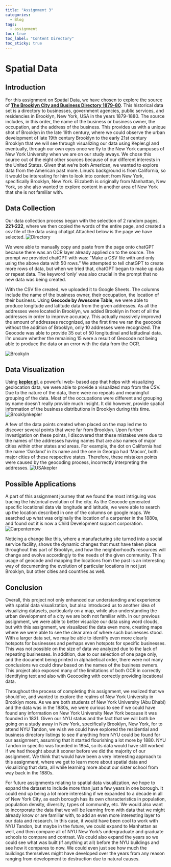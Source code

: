 ```yaml
---
title: "Assignment 3"
categories:
  - Blog
tags:
  - assignment
toc: true
toc_label: "Content Directory"
toc_sticky: true
---
```


# Spatial Data

## **Introduction**
For this assignment on Spatial Data, we have chosen to explore the source of **[The Brooklyn City and Business Directory 1879-80](https://archive.org/details/1880BPL/page/n21/mode/2up)**. This historical data set is a directory to businesses, government agencies, public services, and residencies in Brooklyn, New York, USA in the years 1879-1880. The source includes, in this order, the name of the business or business owner, the occupation, and the address of the business. This provides us with a unique shot of Brooklyn in the late 19th century, where we could observe the urban development of late 19th century Brooklyn to the early 21st century Brooklyn that we will see through visualizing our data using Kepler.gl and eventually, through our own eyes once we fly to the New York campuses of New York University when we are on our study aways.
We chose this source out of the eight other sources because of our different interests in the United States. Given that we’re both American, we wanted to explore data from the American past more. Linus’s background is from California, so it would be interesting for him to look into content from New York, specifically Brooklyn, New York. Elizabeth is originally from Manhattan, New York, so she also wanted to explore content in another area of New York that she is not familiar with. 



## **Data Collection**

Our data collection process began with the selection of 2 random pages, **221-222**, where we then copied the words of the entire page, and created a csv file of the data using chatgpt.Attached below is the page we have selected. 
![Directory](/assets/images/Directory.png)

 We were able to manually copy and paste from the page onto chatGPT because there was an OCR layer already applied on to the source. The prompt we provided chatGPT with was: “Make a CSV file with and only using the above data with 50 rows.” We attempted to tell chatGPT to create more rows of data, but when we tried that, chatGPT began to make up data or repeat data. The keyword ‘only’ was also crucial in the prompt that no new data was being created.

With the CSV file created, we uploaded it to Google Sheets. The columns include the name of the business owner, their occupation, the location of their business. Using **Geocode by Awesome Table**, we were able to produce longitude and latitude data from the given addresses. As all the addresses were located in Brooklyn, we added Brooklyn in front of all the addresses in order to improve accuracy. This actually massively improved the amount of addresses recognized, as the first time we ran the geocode without the addition of Brooklyn, only 10 addresses were recognized. The Geocode was able to provide 35 out of 50 longitudinal and latitudinal data. I’m unsure whether the remaining 15 were a result of Geocode not being able to produce the data or an error with the data from the OCR. 

![Brookyln](/assets/images/Brooklyn.png)


## Data Visualization


Using **[kepler.gl](https://kepler.gl)**, a powerful web- based app that helps with visualizing geolocation data, we were able to provide a visualized map from the CSV. Due to the nature of the data, there were no repeats and meaningful grouping of the data. Most of the occupations were different and grouping by name doesn’t really provide much insight. It did however, provide spatial information of the business distributions in Brooklyn during this time.
![Brooklynkepler](/assets/images/brooklynkepler.png)

A few of the data points created when placed on the map led me to discover several points that were far from Brooklyn. Upon further investigation on these points, I discovered that these mistakes were due to the names of the addresses having names that are also names of major cities within other states and areas. For example, the dot on California had the name ‘Oakland’ in its name and the one in Georgia had ‘Macon’, both major cities of these respective states. Therefore, these mistaken points were caused by the geocoding process, incorrectly interpreting the addresses. 
![USAkepler](/assets/images/USAkepler.png)

## Possible Applications
A part of this assignment journey that we found the most intriguing was tracing the historical evolution of the city. As the Geocode generated specific locational data via longitude and latitude, we were able to search up the location described in one of the columns on google maps. We searched up what was originally the location of a carpenter in the 1880s, and found out it is now a Child Development support corporation. 
![Carpenternow](/assets/images/carpenternow.png)


Noticing a change like this, where a manufacturing site turned into a social service facility, shows the dynamic changes that must have taken place throughout this part of Brooklyn, and how the neighborhood’s resources will change and evolve accordingly to the needs of the given community. This usage of geocode and mapping the locations from the past is an interesting way of documenting the evolution of particular locations in not just Brooklyn, but other cities and countries as well. 



## Conclusion
Overall, this project not only enhanced our understanding and experience with spatial data visualization, but also introduced us to another idea of visualizing datasets, particularly on a map, while also understanding the urban development of a city we are both not familiar with. In our previous assignment, we were able to better visualize our data using word clouds, but with this assignment, we visualized the data even more, creating maps where we were able to see the clear area of where such businesses stood. With a larger data set, we may be able to identify even more clearly hotspots for businesses and perhaps even hotspots for specific businesses. This was not possible on the size of data we analyzed due to the lack of repeating businesses. In addition, due to our selection of one page only, and the document being printed in alphabetical order, there were not many conclusions we could draw based on the names of the business owners. This project also exposed many of the limitations of both OCR in correctly identifying text and also with Geocoding with correctly providing locational data. 

Throughout the process of completing this assignment, we realized that we should’ve, and wanted to explore the realms of New York University in Brooklyn more. As we are both students of New York University (Abu Dhabi) and the data was in the 1880s, we were curious to see if we could have found any information on New York University New York because it was founded in 1831. Given our NYU status and the fact that we will both be going on a study away in New York, specifically Brooklyn, New York, for to attend NYU Tandon, we wish we could have explored the residential and business directory listings to see if anything from NYU could be found for our assignment, assuming that it started flourishing a lot more by 1880. NYU Tandon in specific was founded in 1854, so its data would have still worked if we had thought about it sooner before we did the majority of our assignment. We think that would have been a very interesting approach to this assignment, where we get to learn more about spatial data and visualizing that data, all while learning more about our sister school from way back in the 1880s.

For future assignments relating to spatial data visualization, we hope to expand the dataset to include more than just a few years in one borough. It could end up being a lot more interesting if we expanded to a decade in all of New York City, as each borough has its own characteristics in population, population density, diversity, types of community, etc. We would also want to incorporate the data that we will be learning from with data that we might already know or are familiar with, to add an even more interesting layer to our data and research. In this case, it would have been cool to work with NYU Tandon, but maybe in the future, we could expand to Manhattan as well, and then compare all of NYU New York’s undergraduate and graduate schools to compare and contrast. We could also expand the years so we could see what was built (if anything at all) before the NYU buildings and see how it compares to now. We could even just see how much the buildings themselves might have developed over the years from any reason ranging from development to destruction due to natural causes.



